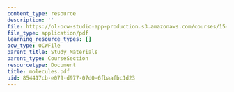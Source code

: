 ```yaml
---
content_type: resource
description: ''
file: https://ol-ocw-studio-app-production.s3.amazonaws.com/courses/15-875-applications-of-system-dynamics-spring-2004/854417cbe079d97707d06fbaafbc1d23_molecules.pdf
file_type: application/pdf
learning_resource_types: []
ocw_type: OCWFile
parent_title: Study Materials
parent_type: CourseSection
resourcetype: Document
title: molecules.pdf
uid: 854417cb-e079-d977-07d0-6fbaafbc1d23
---
```

